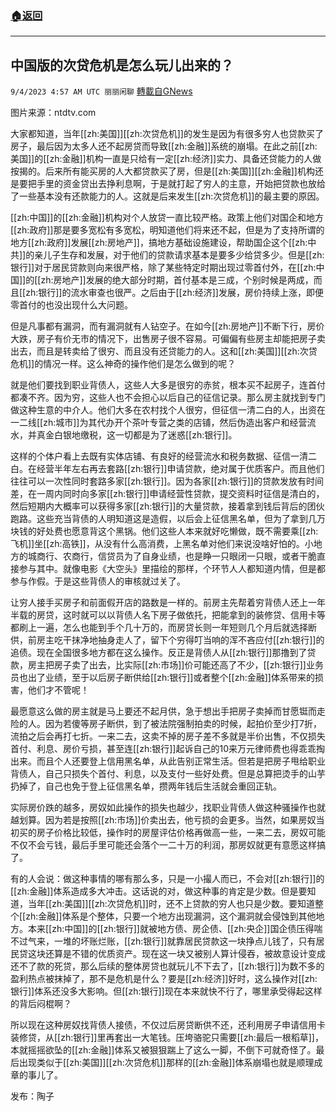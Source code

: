###  [:house:返回](README.md)
---


## 中国版的次贷危机是怎么玩儿出来的？
`9/4/2023 4:57 AM UTC 丽丽闲聊` [轉載自GNews](https://gnews.org/articles/1641339)

图片来源：ntdtv.com  

大家都知道，当年[[zh:美国]][[zh:次贷危机]]的发生是因为有很多穷人也贷款买了房子，最后因为太多人还不起房贷而导致[[zh:金融]]系统的崩塌。在此之前[[zh:美国]]的[[zh:金融]]机构一直是只给有一定[[zh:经济]]实力、具备还贷能力的人做按揭的。后来所有能买房的人大都贷款买了房，但是[[zh:美国]][[zh:金融]]机构还是要把手里的资金贷出去挣利息啊，于是就打起了穷人的主意，开始把贷款也放给了一些基本没有还款能力的人。这就是后来发生[[zh:次贷危机]]的最主要的原因。  

[[zh:中国]]的[[zh:金融]]机构对个人放贷一直比较严格。政策上他们对国企和地方[[zh:政府]]那是要多宽松有多宽松，明知道他们将来还不起，但是为了支持所谓的地方[[zh:政府]]发展[[zh:房地产]]，搞地方基础设施建设，帮助国企这个[[zh:中共]]的亲儿子生存和发展，对于他们的贷款请求基本是要多少给贷多少。但是[[zh:银行]]对于居民贷款则向来很严格，除了某些特定时期出现过零首付外，在[[zh:中国]]的[[zh:房地产]]发展的绝大部分时期，首付基本是三成，个别时候是两成，而且[[zh:银行]]的流水审查也很严。之后由于[[zh:经济]]发展，房价持续上涨，即便零首付的也没出现什么大问题。  

但是凡事都有漏洞，而有漏洞就有人钻空子。在如今[[zh:房地产]]不断下行，房价大跌，房子有价无市的情况下，出售房子很不容易。可偏偏有些房主却能把房子卖出去，而且是转卖给了很穷、而且没有还贷能力的人。这和[[zh:美国]][[zh:次贷危机]]的情况一样。这么神奇的操作他们是怎么做到的呢？  

就是他们要找到职业背债人，这些人大多是很穷的赤贫，根本买不起房子，连首付都凑不齐。因为穷，这些人也不会担心以后自己的征信记录。那么房主就找到专门做这种生意的中介人。他们大多在农村找个人很穷，但征信一清二白的人，出资在一二线[[zh:城市]]为其代办开个茶叶专营之类的店铺，然后伪造出客户和经营流水，并真金白银地缴税，这一切都是为了迷惑[[zh:银行]]。  

这样的个体户看上去既有实体店铺、有良好的经营流水和税务数据、征信一清二白。在经营半年左右再去套路[[zh:银行]]申请贷款，绝对属于优质客户。而且他们往往可以一次性同时套路多家[[zh:银行]]。因为各家[[zh:银行]]的贷款发放有时间差，在一周内同时向多家[[zh:银行]]申请经营性贷款，提交资料时征信是清白的，然后短期内大概率可以获得多家[[zh:银行]]的大量贷款，接着拿到钱后背后的团伙跑路。这些充当背债的人明知道这是造假，以后会上征信黑名单，但为了拿到几万块钱的好处费也愿意背这个黑锅。他们这些人本来就好吃懒做，既不需要乘[[zh:飞机]]坐[[zh:高铁]]，从没有什么高消费，上黑名单对他们来说没啥好怕的。小地方的城商行、农商行，信贷员为了自身业绩，也是睁一只眼闭一只眼，或者干脆直接参与其中。就像电影《大空头》里描绘的那样，个环节人人都知道内情，但是都参与作假。于是这些背债人的审核就过关了。  

让穷人接手买房子和前面假开店的路数是一样的。前房主先帮着穷背债人还上一年半载的房贷，这时就可以以背债人名下房子做依托，把能拿到的装修贷、信用卡等都刷上一遍，怎么也能到手个几十万的，而房贷长则一年短则几个月后就选择断供，前房主吃干抹净地抽身走人了，留下个穷得叮当响的浑不吝应付[[zh:银行]]的追债。现在全国很多地方都在这么操作。反正是背债人从[[zh:银行]]那撸到了贷款，房主把房子卖了出去，比实际[[zh:市场]]价可能还高了不少，[[zh:银行]]业务员也出了业绩，至于以后房子断供给[[zh:银行]]或者整个[[zh:金融]]体系带来的损害，他们才不管呢！ 

最愿意这么做的房主就是马上要还不起月供，急于想出手把房子卖掉而甘愿铤而走险的人。因为若傻等房子断供，到了被法院强制拍卖的时候，起拍价至少打7折，流拍之后会再打七折。一来二去，这卖不掉的房子差不多就是半价出售，不仅损失首付、利息、房价亏损，甚至连[[zh:银行]]起诉自己的10来万元律师费也得乖乖掏出来。而且个人还要登上信用黑名单，从此告别正常生活。但若是把房子甩给职业背债人，自己只损失个首付、利息，以及支付一些好处费。但是总算把烫手的山芋扔掉了，自己也免于登上征信黑名单，攒两年钱后生活就会重回正轨。  

实际房价跌的越多，房奴如此操作的损失也越少，找职业背债人做这种骚操作也就越划算。因为若是按照[[zh:市场]]价卖出去，他亏损的会更多。当然，如果房奴当初买的房子价格比较低，操作时的房屋评估价格再做高一些，一来二去，房奴可能不仅不会亏钱，最后手里可能还会落个一二十万的利润，那房奴就更有意愿这样搞了。  

有的人会说：做这种事情的哪有那么多，只是一小撮人而已，不会对[[zh:银行]]的[[zh:金融]]体系造成多大冲击。这话说的对，做这种事的肯定是少数。但是要知道，当年[[zh:美国]][[zh:次贷危机]]时，还不上贷款的穷人也只是少数。要知道整个[[zh:金融]]体系是个整体，只要一个地方出现漏洞，这个漏洞就会侵蚀到其他地方。本来[[zh:中国]]的[[zh:银行]]就被地方债、房企债、[[zh:央企]]国企债压得喘不过气来，一堆的坏账烂账，[[zh:银行]]就靠居民贷款这一块挣点儿钱了，只有居民贷这块还算是不错的优质资产。现在这一块又被别人算计侵吞，被故意设计变成还不了款的死贷，那么后续的整体房贷也就玩儿不下去了，[[zh:银行]]为数不多的盈利热点被抹掉了，那不是危机是什么？要是[[zh:经济]]好时，这么操作对[[zh:银行]]体系还没多大影响。但[[zh:银行]]现在本来就快不行了，哪里承受得起这样的背后闷棍啊？  

所以现在这种房奴找背债人接债，不仅过后房贷断供不还，还利用房子申请信用卡装修贷，从[[zh:银行]]里再套出一大笔钱。压垮骆驼只需要[[zh:最后一根稻草]]，本就摇摇欲坠的[[zh:金融]]体系又被狠狠踹上了这么一脚，不倒下可就奇怪了。最后出现类似于[[zh:美国]][[zh:次贷危机]]那样的[[zh:金融]]体系崩塌也就是顺理成章的事儿了。  
  
发布：陶子
